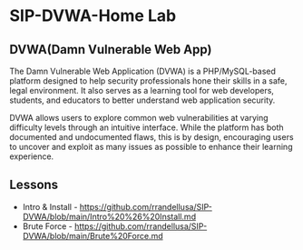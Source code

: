 # SIP-DVWA-Home Lab

## DVWA(Damn Vulnerable Web App)
The Damn Vulnerable Web Application (DVWA) is a PHP/MySQL-based platform designed to help security professionals hone their skills in a safe, legal environment. It also serves as a learning tool for web developers, students, and educators to better understand web application security.

DVWA allows users to explore common web vulnerabilities at varying difficulty levels through an intuitive interface. While the platform has both documented and undocumented flaws, this is by design, encouraging users to uncover and exploit as many issues as possible to enhance their learning experience.

## Lessons
- Intro & Install - https://github.com/rrandellusa/SIP-DVWA/blob/main/Intro%20%26%20Install.md
- Brute Force - https://github.com/rrandellusa/SIP-DVWA/blob/main/Brute%20Force.md
